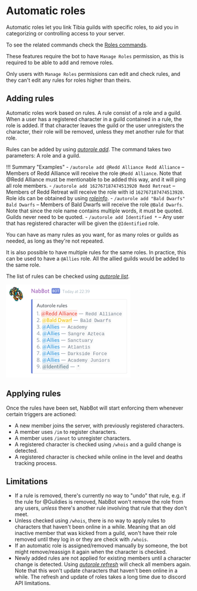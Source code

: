 # Automatic roles
Automatic roles let you link Tibia guilds with specific roles, to aid you in categorizing or controlling access to your server.

To see the related commands check the [Roles commands](../commands/roles.md#autorole).

These features require the bot to have `Manage Roles` permission, as this is required to be able to add and remove roles.

Only users with `Manage Roles` permissions can edit and check rules, and they can't edit any rules for roles higher than theirs.

## Adding rules
Automatic roles work based on rules. A rule consist of a role and a guild.
When a user has a registered character in a guild contained in a rule, the role is added.
If that character leaves the guild or the user unregisters the character, their role will be removed, unless they met another rule for that role.

Rules can be added by using *[autorole add](../commands/roles.md#autorole-add)*. The command takes two parameters: A role and a guild.

!!! Summary "Examples"
    - `/autorole add @Redd Alliance Redd Alliance` – Members of Redd Alliance will receive the role `@Redd Alliance`.
        Note that @Redd Alliance must be mentionable to be added this way, and it will ping all role members.
    - `/autorole add 162767187474513920 Redd Retreat` – Members of Redd Retreat will receive the role with id `162767187474513920`.
        Role ids can be obtained by using *[roleinfo](../commands/roles.md#roleinfo)*.
    - `/autorole add "Bald Dwarfs" Bald Dwarfs` – Members of Bald Dwarfs will receive the role `@Bald Dwarfs`.
        Note that since the role name contains multiple words, it must be quoted. Guilds never need to be quoted.
    - `/autorole add Identified *` – Any user that has registered character will be given the `@Identified` role.
    
You can have as many rules as you want, for as many roles or guilds as needed, as long as they're not repeated.

It is also possible to have multiple rules for the same roles. In practice, this can be used to have a `@Allies` role.
All the allied guilds would be added to the same role.

The list of rules can be checked using *[autorole list](../commands/roles.md#autorole-list)*.

![Example rule list](../assets/images/commands/autorole_list.png)

## Applying rules
Once the rules have been set, NabBot will start enforcing them whenever certain triggers are actioned:

- A new member joins the server, with previously registered characters.
- A member uses `/im` to register characters.
- A member uses `/imnot` to unregister characters.
- A registered character is checked using `/whois` and a guild change is detected.
- A registered character is checked while online in the level and deaths tracking process.

## Limitations
- If a rule is removed, there's currently no way to "undo" that rule, e.g. if the rule for @Guildies is removed,
NabBot won't remove the role from any users, *unless* there's another rule involving that rule that they don't meet.
- Unless checked using `/whois`, there is no way to apply rules to characters that haven't been online in a while.
Meaning that an old inactive member that was kicked from a guild, won't have their role removed until they log in or they are check with `/whois`.
- If an automatic role is assigned/removed manually by someone, the bot might remove/reassign it again when the character is checked.
- Newly added rules are not applied for existing members until a character change is detected.
Using *[autorole refresh](../commands/roles.md#autorole-refresh)* will check all members again.
Note that this won't update characters that haven't been online in a while.
The refresh and update of roles takes a long time due to discord API limitations.
